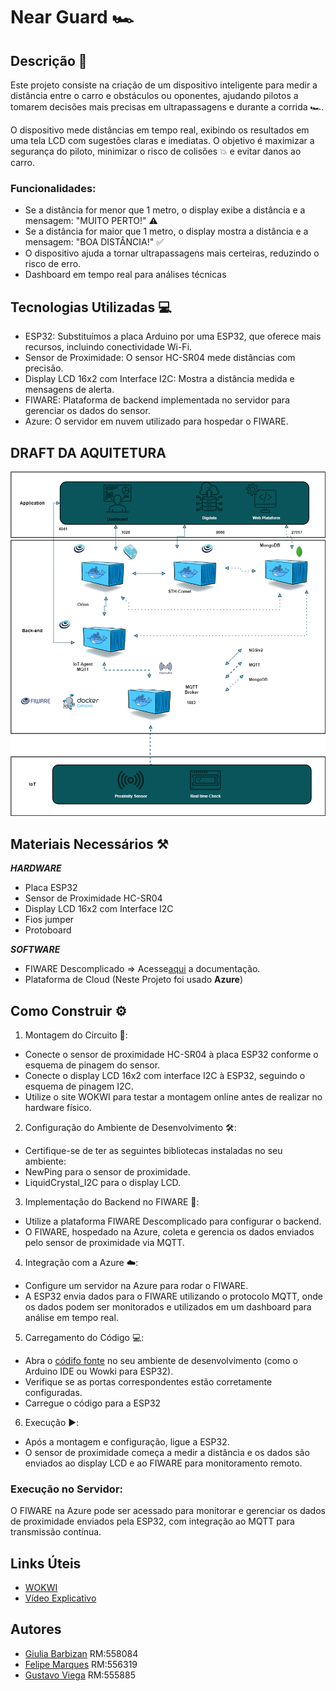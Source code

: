 # Near Guard 🏎️
## Descrição 📝
Este projeto consiste na criação de um dispositivo inteligente para medir a distância entre o carro e obstáculos ou oponentes, ajudando pilotos a tomarem decisões mais precisas em ultrapassagens e durante a corrida 🏎️.

O dispositivo mede distâncias em tempo real, exibindo os resultados em uma tela LCD com sugestões claras e imediatas. O objetivo é maximizar a segurança do piloto, minimizar o risco de colisões 💥 e evitar danos ao carro.

### Funcionalidades:
- Se a distância for menor que 1 metro, o display exibe a distância e a mensagem: "MUITO PERTO!" ⚠️
- Se a distância for maior que 1 metro, o display mostra a distância e a mensagem: "BOA DISTÂNCIA!" ✅
- O dispositivo ajuda a tornar ultrapassagens mais certeiras, reduzindo o risco de erro.
- Dashboard em tempo real para análises técnicas

## Tecnologias Utilizadas 💻
- ESP32: Substituímos a placa Arduino por uma ESP32, que oferece mais recursos, incluindo conectividade Wi-Fi.
- Sensor de Proximidade: O sensor HC-SR04 mede distâncias com precisão.
- Display LCD 16x2 com Interface I2C: Mostra a distância medida e mensagens de alerta.
- FIWARE: Plataforma de backend implementada no servidor para gerenciar os dados do sensor.
- Azure: O servidor em nuvem utilizado para hospedar o FIWARE.

## DRAFT DA AQUITETURA
 <img src="arqt_challenge_1.png"  />
 
## Materiais Necessários ⚒️
  ***HARDWARE***
- Placa ESP32
- Sensor de Proximidade HC-SR04
- Display LCD 16x2 com Interface I2C
- Fios jumper
- Protoboard

***SOFTWARE***
- FIWARE Descomplicado => Acesse[aqui](https://github.com/fabiocabrini/fiware) a documentação.
- Plataforma de Cloud (Neste Projeto foi usado **Azure**) 
## Como Construir ⚙️
1. Montagem do Circuito 🧩:
- Conecte o sensor de proximidade HC-SR04 à placa ESP32 conforme o esquema de pinagem do sensor.
- Conecte o display LCD 16x2 com interface I2C à ESP32, seguindo o esquema de pinagem I2C.
- Utilize o site WOKWI para testar a montagem online antes de realizar no hardware físico.

2. Configuração do Ambiente de Desenvolvimento 🛠️:

- Certifique-se de ter as seguintes bibliotecas instaladas no seu ambiente:
- NewPing para o sensor de proximidade.
- LiquidCrystal_I2C para o display LCD.
3. Implementação do Backend no FIWARE 💾:

- Utilize a plataforma FIWARE Descomplicado para configurar o backend.
- O FIWARE, hospedado na Azure, coleta e gerencia os dados enviados pelo sensor de proximidade via MQTT.

4. Integração com a Azure ☁️:
- Configure um servidor na Azure para rodar o FIWARE.
- A ESP32 envia dados para o FIWARE utilizando o protocolo MQTT, onde os dados podem ser monitorados e utilizados em um dashboard para análise em tempo real.
5. Carregamento do Código 💻:
- Abra o [códifo fonte](codigo-fonte.cpp) no seu ambiente de desenvolvimento (como o Arduino IDE ou Wowki para ESP32).
- Verifique se as portas correspondentes estão corretamente configuradas.
- Carregue o código para a ESP32 
6. Execução ▶️:
- Após a montagem e configuração, ligue a ESP32.
- O sensor de proximidade começa a medir a distância e os dados são enviados ao display LCD e ao FIWARE para monitoramento remoto.

### Execução no Servidor:
O FIWARE na Azure pode ser acessado para monitorar e gerenciar os dados de proximidade enviados pela ESP32, com integração ao MQTT para transmissão contínua.

## Links Úteis
- [WOKWI](https://wokwi.com/projects/409862054851292161)
- [Vídeo Explicativo](https://drive.google.com/file/d/1Knn8ppdBQ6mKsoJgNswNgvoh_FNgE-sx/view?usp=sharing)

## Autores
- [Giulia Barbizan](https://github.com/Giulia-Rocha) RM:558084
- [Felipe Marques](https://github.com/FelipeMarquesdeOliveira) RM:556319
- [Gustavo Viega](https://github.com/Vieg4) RM:555885


